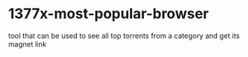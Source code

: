 # 1377x-most-popular-browser
 tool that can be used to see all top torrents from a category and get its magnet link
